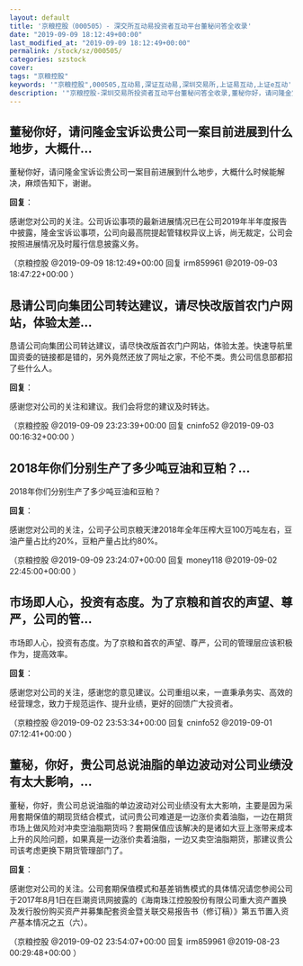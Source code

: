 ```yaml
---
layout: default
title: '京粮控股（000505）- 深交所互动易投资者互动平台董秘问答全收录'
date: "2019-09-09 18:12:49+00:00"
last_modified_at: "2019-09-09 18:12:49+00:00"
permalink: /stock/sz/000505/
categories: szstock
cover: 
tags: "京粮控股"
keywords: '"京粮控股",000505,互动易,深证互动易,深圳交易所,上证易互动,上证e互动'
description: '"京粮控股-深圳交易所投资者互动平台董秘问答全收录,董秘你好，请问隆金宝诉讼贵公司一案目前进展到什么地步，大概什么时候能解决，麻烦告知下，谢谢。"'
---
```


## 董秘你好，请问隆金宝诉讼贵公司一案目前进展到什么地步，大概什...

董秘你好，请问隆金宝诉讼贵公司一案目前进展到什么地步，大概什么时候能解决，麻烦告知下，谢谢。

**回复**：

感谢您对公司的关注。公司诉讼事项的最新进展情况已在公司2019年半年度报告中披露，隆金宝诉讼事项，公司向最高院提起管辖权异议上诉，尚无裁定，公司会按照进展情况及时履行信息披露义务。 

（京粮控股  @2019-09-09 18:12:49+00:00 回复 irm859961  @2019-09-03 18:47:22+00:00 ）

## 恳请公司向集团公司转达建议，请尽快改版首农门户网站，体验太差...

恳请公司向集团公司转达建议，请尽快改版首农门户网站，体验太差。快速导航里国资委的链接都是错的，另外竟然还放了网址之家，不伦不类。贵公司信息部都招了些什么人。

**回复**：

感谢您对公司的关注和建议。我们会将您的建议及时转达。 

（京粮控股  @2019-09-09 23:23:39+00:00 回复 cninfo52  @2019-09-03 00:16:32+00:00 ）

## 2018年你们分别生产了多少吨豆油和豆粕？...

2018年你们分别生产了多少吨豆油和豆粕？

**回复**：

感谢您对公司的关注，公司子公司京粮天津2018年全年压榨大豆100万吨左右，豆油产量占比约20%，豆粕产量占比约80%。 

（京粮控股  @2019-09-09 23:24:07+00:00 回复 money118  @2019-09-02 22:45:00+00:00 ）

## 市场即人心，投资有态度。为了京粮和首农的声望、尊严，公司的管...

市场即人心，投资有态度。为了京粮和首农的声望、尊严，公司的管理层应该积极作为，提高效率。

**回复**：

感谢您对公司的关注，感谢您的意见建议。公司重组以来，一直秉承务实、高效的经营理念，致力于规范运作、提升业绩，更好的回馈广大投资者。 

（京粮控股  @2019-09-02 23:53:34+00:00 回复 cninfo52  @2019-09-01 07:12:41+00:00 ）

## 董秘，你好，贵公司总说油脂的单边波动对公司业绩没有太大影响，...

董秘，你好，贵公司总说油脂的单边波动对公司业绩没有太大影响，主要是因为采用套期保值的期现货结合模式，试问贵公司难道是一边涨价卖着油脂，一边在期货市场上做风险对冲卖空油脂期货吗？套期保值应该解决的是诸如大豆上涨带来成本上升的风险问题，如果真是一边涨价卖着油脂，一边又卖空油脂期货，那建议贵公司该考虑更换下期货管理部门了。

**回复**：

感谢您对公司的关注。公司套期保值模式和基差销售模式的具体情况请您参阅公司于2017年8月1日在巨潮资讯网披露的《海南珠江控股股份有限公司重大资产置换及发行股份购买资产并募集配套资金暨关联交易报告书（修订稿）》第五节置入资产基本情况之五（六）。 

（京粮控股  @2019-09-02 23:54:07+00:00 回复 irm859961  @2019-08-23 00:29:48+00:00 ）

